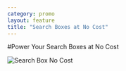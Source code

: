 ```yaml
---
category: promo
layout: feature
title: "Search Boxes at No Cost"
---
```


#Power Your Search Boxes at No Cost

![Search Box No Cost](https://9fddeb862c037f6d2190-f1564c64756a8cfee25b6b19953b1d23.ssl.cf2.rackcdn.com/promo-no-cost.png "Search Box No Cost")